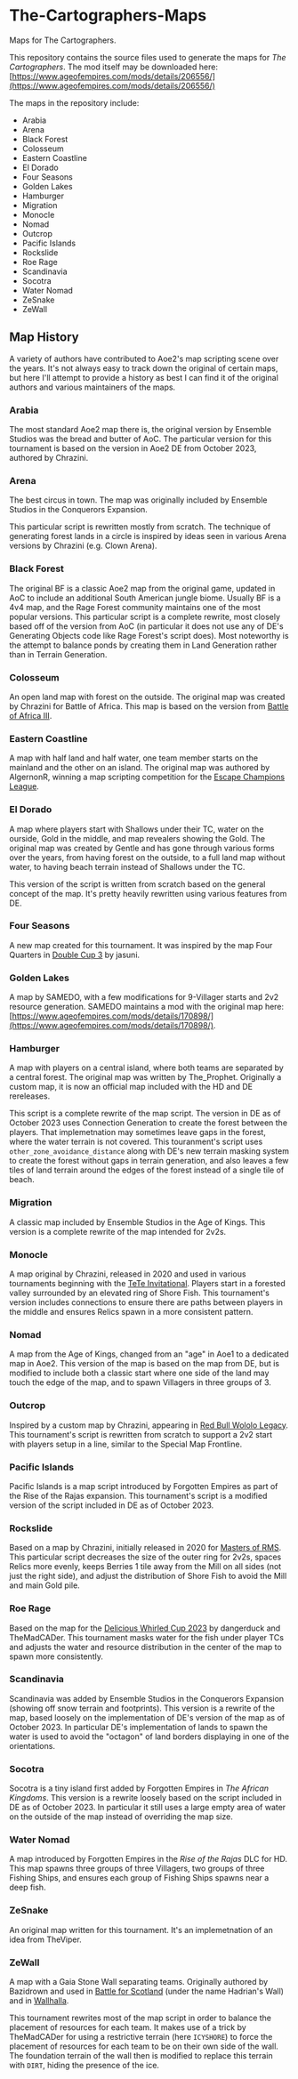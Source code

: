 # The-Cartographers-Maps
Maps for The Cartographers.

This repository contains the source files used to generate the maps for *The Cartographers*.
The mod itself may be downloaded here: [https://www.ageofempires.com/mods/details/206556/](https://www.ageofempires.com/mods/details/206556/)

The maps in the repository include:

- Arabia
- Arena
- Black Forest
- Colosseum
- Eastern Coastline
- El Dorado
- Four Seasons
- Golden Lakes
- Hamburger
- Migration
- Monocle
- Nomad
- Outcrop
- Pacific Islands
- Rockslide
- Roe Rage
- Scandinavia
- Socotra
- Water Nomad
- ZeSnake
- ZeWall

## Map History

A variety of authors have contributed to Aoe2's map scripting scene over the years.
It's not always easy to track down the original of certain maps, but here I'll attempt to provide a history as best I can find it of the original authors and various maintainers of the maps.

### Arabia

The most standard Aoe2 map there is, the original version by Ensemble Studios was the bread and butter of AoC.
The particular version for this tournament is based on the version in Aoe2 DE from October 2023, authored by Chrazini.

### Arena

The best circus in town.
The map was originally included by Ensemble Studios in the Conquerors Expansion.

This particular script is rewritten mostly from scratch.
The technique of generating forest lands in a circle is inspired by ideas seen in various Arena versions by Chrazini (e.g. Clown Arena).

### Black Forest

The original BF is a classic Aoe2 map from the original game, updated in AoC to include an additional South American jungle biome. Usually BF is a 4v4 map, and the Rage Forest community maintains one of the most popular versions.
This particular script is a complete rewrite, most closely based off of the version from AoC (in particular it does not use any of DE's Generating Objects code like Rage Forest's script does).
Most noteworthy is the attempt to balance ponds by creating them in Land Generation rather than in Terrain Generation.

### Colosseum

An open land map with forest on the outside.
The original map was created by Chrazini for Battle of Africa.
This map is based on the version from [Battle of Africa III](https://www.ageofempires.com/mods/details/59226/).

### Eastern Coastline

A map with half land and half water, one team member starts on the mainland and the other on an island.
The original map was authored by AlgernonR, winning a map scripting competition for the [Escape Champions League](https://www.voobly.com/gamemods/mod/1010/ECL-Maps).

### El Dorado

A map where players start with Shallows under their TC, water on the ourside, Gold in the middle, and map revealers showing the Gold.
The original map was created by Gentle and has gone through various forms over the years, from having forest on the outside, to a full land map without water, to having beach terrain instead of Shallows under the TC.

This version of the script is written from scratch based on the general concept of the map.
It's pretty heavily rewritten using various features from DE.

### Four Seasons

A new map created for this tournament.
It was inspired by the map Four Quarters in [Double Cup 3](https://www.ageofempires.com/mods/details/109997/) by jasuni.

### Golden Lakes

A map by SAMEDO, with a few modifications for 9-Villager starts and 2v2 resource generation.
SAMEDO maintains a mod with the original map here: [https://www.ageofempires.com/mods/details/170898/](https://www.ageofempires.com/mods/details/170898/).

### Hamburger

A map with players on a central island, where both teams are separated by a central forest.
The original map was written by The_Prophet.
Originally a custom map, it is now an official map included with the HD and DE rereleases.

This script is a complete rewrite of the map script.
The version in DE as of October 2023 uses Connection Generation to create the forest between the players.
That implemetnation may sometimes leave gaps in the forest, where the water terrain is not covered.
This touranment's script uses `other_zone_avoidance_distance` along with DE's new terrain masking system to create the forest without gaps in terrain generation, and also leaves a few tiles of land terrain around the edges of the forest instead of a single tile of beach.

### Migration

A classic map included by Ensemble Studios in the Age of Kings.
This version is a complete rewrite of the map intended for 2v2s.

### Monocle

A map original by Chrazini, released in 2020 and used in various tournaments beginning with the [TeTe Invitational](https://www.ageofempires.com/mods/details/4136/).
Players start in a forested valley surrounded by an elevated ring of Shore Fish.
This tournament's version includes connections to ensure there are paths between players in the middle and ensures Relics spawn in a more consistent pattern.

### Nomad

A map from the Age of Kings, changed from an "age" in Aoe1 to a dedicated map in Aoe2.
This version of the map is based on the map from DE, but is modified to include both a classic start where one side of the land may touch the edge of the map, and to spawn Villagers in three groups of 3.

### Outcrop

Inspired by a custom map by Chrazini, appearing in [Red Bull Wololo Legacy](https://www.ageofempires.com/mods/details/94721/).
This tournament's script is rewritten from scratch to support a 2v2 start with players setup in a line, similar to the Special Map Frontline.

### Pacific Islands

Pacific Islands is a map script introduced by Forgotten Empires as part of the Rise of the Rajas expansion.
This tournament's script is a modified version of the script included in DE as of October 2023.

### Rockslide

Based on a map by Chrazini, initially released in 2020 for [Masters of RMS](https://www.ageofempires.com/mods/details/18265/).
This particular script decreases the size of the outer ring for 2v2s, spaces Relics more evenly, keeps Berries 1 tile away from the Mill on all sides (not just the right side), and adjust the distribution of Shore Fish to avoid the Mill and main Gold pile.

### Roe Rage

Based on the map for the [Delicious Whirled Cup 2023](https://www.ageofempires.com/mods/details/168480/) by dangerduck and TheMadCADer.
This tournament masks water for the fish under player TCs and adjusts the water and resource distribution in the center of the map to spawn more consistently.

### Scandinavia

Scandinavia was added by Ensemble Studios in the Conquerors Expansion (showing off snow terrain and footprints).
This version is a rewrite of the map, based loosely on the implementation of DE's version of the map as of October 2023.
In particular DE's implementation of lands to spawn the water is used to avoid the "octagon" of land borders displaying in one of the orientations.

### Socotra

Socotra is a tiny island first added by Forgotten Empires in *The African Kingdoms*.
This version is a rewrite loosely based on the script included in DE as of October 2023.
In particular it still uses a large empty area of water on the outside of the map instead of overriding the map size.

### Water Nomad

A map introduced by Forgotten Empires in the *Rise of the Rajas* DLC for HD.
This map spawns three groups of three Villagers, two groups of three Fishing Ships, and ensures each group of Fishing Ships spawns near a deep fish.

### ZeSnake

An original map written for this tournament.
It's an implemetnation of an idea from TheViper.

### ZeWall

A map with a Gaia Stone Wall separating teams.
Originally authored by Bazidrown and used in [Battle for Scotland](https://www.ageofempires.com/mods/details/55350/) (under the name Hadrian's Wall) and in [Wallhalla](https://www.ageofempires.com/mods/details/93668/).

This tournament rewrites most of the map script in order to balance the placement of resources for each team.
It makes use of a trick by TheMadCADer for using a restrictive terrain (here `ICYSHORE`) to force the placement of resources for each team to be on their own side of the wall.
The foundation terrain of the wall then is modified to replace this terrain with `DIRT`, hiding the presence of the ice.
